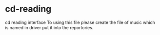 # cd-reading
cd reading interface 
To using this file please create the file of music which is named in driver put it into the reportories.
